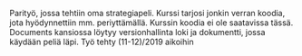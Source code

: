 Parityö, jossa tehtiin oma strategiapeli. Kurssi tarjosi jonkin verran koodia, jota hyödynnettiin mm. periyttämällä. Kurssin koodia ei ole saatavissa tässä. Documents kansiossa löytyy versionhallinta loki ja dokumentti, jossa käydään peliä läpi.
Työ tehty (11-12)/2019 aikoihin
